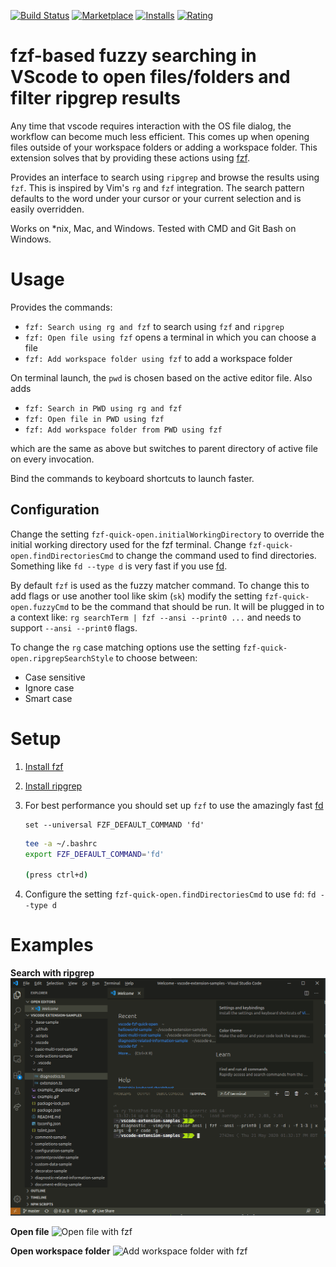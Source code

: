 [![Build Status](https://travis-ci.com/rlivings39/vscode-fzf-quick-open.svg?branch=master)](https://travis-ci.com/rlivings39/vscode-fzf-quick-open)
[![Marketplace](https://vsmarketplacebadge.apphb.com/version-short/rlivings39.fzf-quick-open.svg)](https://marketplace.visualstudio.com/items?itemName=rlivings39.fzf-quick-open)
[![Installs](https://vsmarketplacebadge.apphb.com/installs-short/rlivings39.fzf-quick-open.svg)](https://marketplace.visualstudio.com/items?itemName=rlivings39.fzf-quick-open)
[![Rating](https://vsmarketplacebadge.apphb.com/rating-short/rlivings39.fzf-quick-open.svg)](https://marketplace.visualstudio.com/items?itemName=rlivings39.fzf-quick-open&ssr=false#review-details)

# fzf-based fuzzy searching in VScode to open files/folders and filter ripgrep results
Any time that vscode requires interaction with the OS file dialog, the workflow can become much less efficient. This comes up when opening files outside of your workspace folders or adding a workspace folder. This extension solves that by providing these actions using [fzf](https://github.com/junegunn/fzf).

Provides an interface to search using `ripgrep` and browse the results using `fzf`. This is inspired by Vim's `rg` and `fzf` integration. The search pattern defaults to the word under your cursor or your current selection and is easily overridden.

Works on *nix, Mac, and Windows. Tested with CMD and Git Bash on Windows.

# Usage
Provides the commands:

* `fzf: Search using rg and fzf` to search using `fzf` and `ripgrep`
* `fzf: Open file using fzf` opens a terminal in which you can choose a file
* `fzf: Add workspace folder using fzf` to add a workspace folder

On terminal launch, the `pwd` is chosen based on the active editor file. Also adds

* `fzf: Search in PWD using rg and fzf`
* `fzf: Open file in PWD using fzf`
* `fzf: Add workspace folder from PWD using fzf`

which are the same as above but switches to parent directory of active file on every invocation.

Bind the commands to keyboard shortcuts to launch faster.

## Configuration

Change the setting `fzf-quick-open.initialWorkingDirectory` to override the initial working directory used for the fzf terminal. Change `fzf-quick-open.findDirectoriesCmd` to change the command used to find directories. Something like `fd --type d` is very fast if you use [fd](https://github.com/sharkdp/fd).

By default `fzf` is used as the fuzzy matcher command. To change this to add flags or use another tool like skim (`sk`) modify the setting `fzf-quick-open.fuzzyCmd` to be the command that should be run. It will be plugged in to a context like: `rg searchTerm | fzf --ansi --print0 ...` and needs to support `--ansi --print0` flags.

To change the `rg` case matching options use the setting `fzf-quick-open.ripgrepSearchStyle` to choose between:

* Case sensitive
* Ignore case
* Smart case

# Setup

1. [Install fzf](https://github.com/junegunn/fzf)
1. [Install ripgrep](https://github.com/BurntSushi/ripgrep)
1. For best performance you should set up `fzf` to use the amazingly fast [fd](https://github.com/sharkdp/fd)

    ```fish
    set --universal FZF_DEFAULT_COMMAND 'fd'
    ```

    ```bash
    tee -a ~/.bashrc
    export FZF_DEFAULT_COMMAND='fd'
    
    (press ctrl+d)
    ```

1. Configure the setting `fzf-quick-open.findDirectoriesCmd` to use `fd`: `fd --type d`

# Examples
**Search with ripgrep**
![Search with rg and fzf](resources/fzfVscodeRg.gif)

**Open file**
![Open file with fzf](resources/fzfVscodeOpenFile.gif)

**Open workspace folder**
![Add workspace folder with fzf](resources/fzfVscodeOpenFolder.gif)

